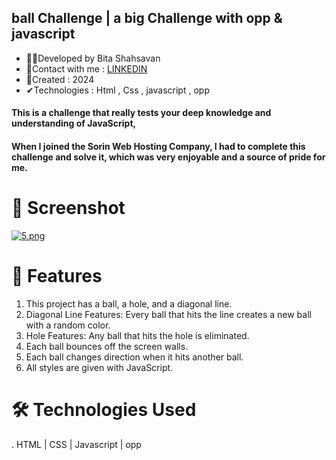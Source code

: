 ## ball Challenge | a big Challenge with opp & javascript
- 🙋‍♀️Developed by Bita Shahsavan
- 📧Contact with me : <a href="https://www.linkedin.com/in/bita-shahsavan-830471299/" rel="nofollow">LINKEDIN</a>
- 📆Created :   2024
- ✔Technologies : Html , Css , javascript , opp

 #### This is a challenge that really tests your deep knowledge and understanding of JavaScript,
 #### When I joined the Sorin Web Hosting Company, I had to complete this challenge and solve it, which was very enjoyable and a source of pride for me.

# 📸 Screenshot
[![5.png](https://i.postimg.cc/QNnzH8xC/5.png)](https://postimg.cc/SjCdPp9b)

# 🌟 Features
1. This project has a ball, a hole, and a diagonal line.
2. Diagonal Line Features: Every ball that hits the line creates a new ball with a random color.
3. Hole Features: Any ball that hits the hole is eliminated.
4. Each ball bounces off the screen walls.
5. Each ball changes direction when it hits another ball.
6. All styles are given with JavaScript.

# 🛠️ Technologies Used
. HTML | CSS | Javascript | opp
   
